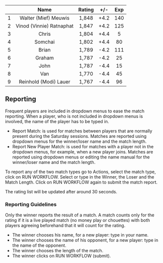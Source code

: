 | |Name|Rating|+/-|Exp|
|-|:--:|:----:|:-:|:-:|
|1|Walter (Mief) Meuwis|1,848|+4.2|140|
|2|Vinod (Vinnie) Ratnaphat|1,847|+4.2|125|
|3|Chris|1,804|+4.4|5|
|4|Somchai|1,802|+4.4|80|
|5|Brian|1,789|-4.2|111|
|6|Graham|1,787|-4.2|25|
|7|John|1,787|-4.4|15|
|8|Van|1,770|-4.4|45|
|9|Reinhold (Modi) Lauer|1,767|-4.4|96|

 

## Reporting

Frequent players are included in dropdown menus to ease the match reporting.
When a player, who is not included in dropdown menus is involved, the name of the player has to be typed in.

- Report Match:  is used for matches between players that are normally present during the Saturday sessions.
Matches are reported using dropdown menus for the winner/loser name and the match length.
- Report New Player Match:  is used for matches with a player not in the dropdown menus, for example, when a new player joins.
Matches are reported using dropdown menus or editing the name manual for the winner/loser name and the match length.

To report any of the two match types go to Actions, select the match type, click on RUN WORKFLOW.
Select or type in the Winner, the Loser and the Match Length.
Click on RUN WORKFLOW again to submit the match report.

The rating list will be updated after around 30 seconds.

### Reporting Guidelines

Only the winner reports the result of a match.
A match counts only for the rating if it is a live played match (no money play or chouettes)
with both players agreeing beforehand that it will count for the rating.

- The winner chooses his name, for a new player: type in your name.
- The winner chooses the name of his opponent, for a new player: type in the name of the opponent.
- The winner chooses the length of the match.
- The winner clicks on RUN WORKFLOW (submit).
